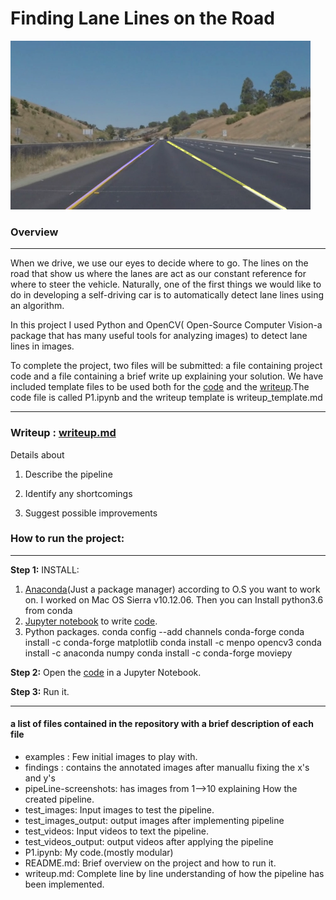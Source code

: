 # **Finding Lane Lines on the Road** 
<img src="findings/Fixed-the-x&y's/whiteCarLaneSwitch_output.jpg" width="480" /> <br />
### Overview <br />
---

When we drive, we use our eyes to decide where to go.  The lines on the road that show us where the lanes are act as our constant reference for where to steer the vehicle.  Naturally, one of the first things we would like to do in developing a self-driving car is to automatically detect lane lines using an algorithm.

In this project I used Python and OpenCV( Open-Source Computer Vision-a package that has many useful tools for analyzing images) to detect lane lines in images.

To complete the project, two files will be submitted: a file containing project code and a file containing a brief write up explaining your solution. We have included template files to be used both for the [code](https://github.com/udacity/CarND-LaneLines-P1/blob/master/P1.ipynb) and the [writeup](https://github.com/udacity/CarND-LaneLines-P1/blob/master/writeup_template.md).The code file is called P1.ipynb and the writeup template is writeup_template.md <br />

---

### Writeup : [writeup.md](https://github.com/anubhav0fnu/Lane-detection-in-video-stream/blob/master/writeup.md)
Details about 

1. Describe the pipeline

2. Identify any shortcomings

3. Suggest possible improvements


### How to run the project:
---
**Step 1:** 
INSTALL:
1. [Anaconda](https://conda.io/docs/user-guide/install/index.html)(Just a package manager) according to O.S you want to work on. I worked on Mac OS Sierra v10.12.06. 
   Then you can Install python3.6 from conda
2. [Jupyter notebook](http://jupyter.readthedocs.io/en/latest/install.html) to write [code](https://github.com/anubhav0fnu/Lane-detection-in-video-stream/blob/master/P1.ipynb).
3. Python packages.
    conda config --add channels conda-forge
    conda install -c conda-forge matplotlib 
    conda install -c menpo opencv3
    conda install -c anaconda numpy
    conda install -c conda-forge moviepy

**Step 2:** Open the [code](https://github.com/anubhav0fnu/Lane-detection-in-video-stream/blob/master/P1.ipynb) in a Jupyter Notebook.

**Step 3:** Run it.

---

#### a list of files contained in the repository with a brief description of each file
* examples : Few initial images to play with.
* findings : contains the annotated images after manuallu fixing the x's and y's
* pipeLine-screenshots: has images from 1-->10 explaining How the created pipeline.
* test_images: Input images to test the pipeline.
* test_images_output: output images after implementing pipeline
* test_videos: Input videos to text the pipeline.
* test_videos_output: output videos after applying the pipeline
* P1.ipynb: My code.(mostly modular)
* README.md: Brief overview on the project and how to run it.
* writeup.md: Complete line by line understanding of how the pipeline has been implemented.
